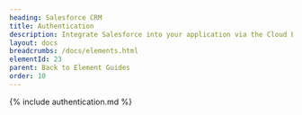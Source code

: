 ```yaml
---
heading: Salesforce CRM
title: Authentication
description: Integrate Salesforce into your application via the Cloud Elements APIs.
layout: docs
breadcrumbs: /docs/elements.html
elementId: 23
parent: Back to Element Guides
order: 10
---
```


{% include authentication.md %}

